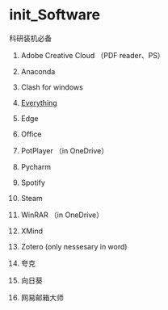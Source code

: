 # init_Software
科研装机必备

1. Adobe Creative Cloud （PDF reader、PS）


2. Anaconda


3. Clash for windows


4. [Everything](www.baidu.com)

5. Edge


6. Office


7. PotPlayer （in OneDrive）


8. Pycharm


9. Spotify

10. Steam


11. WinRAR （in OneDrive）


12. XMind

13. Zotero (only nessesary in word)

14. 夸克

15. 向日葵

16. 网易邮箱大师
 
